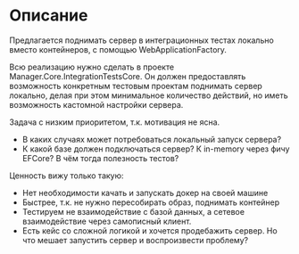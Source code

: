 ﻿# Описание

Предлагается поднимать сервер в интеграционных тестах локально вместо контейнеров, с помощью WebApplicationFactory.

Всю реализацию нужно сделать в проекте Manager.Core.IntegrationTestsCore. Он должен предоставлять возможность конкретным
тестовым проектам поднимать сервер локально, делая при этом минимальное количество действий, но иметь возможность
кастомной настройки сервера.

Задача с низким приоритетом, т.к. мотивация не ясна.

* В каких случаях может потребоваться локальный запуск сервера?
* К какой базе должен подключаться сервер? К in-memory через фичу EFCore? В чём тогда полезность тестов?

Ценность вижу только такую:

* Нет необходимости качать и запускать докер на своей машине
* Быстрее, т.к. не нужно пересобирать образ, поднимать контейнер
* Тестируем не взаимодействие с базой данных, а сетевое взаимодействие через самописный клиент.
* Есть кейс со сложной логикой и хочется продебажить сервер. Но что мешает запустить сервер и воспроизвести проблему?